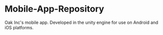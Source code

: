 # Mobile-App-Repository
Oak Inc's mobile app. Developed in the unity engine for use on Android and iOS platforms.
